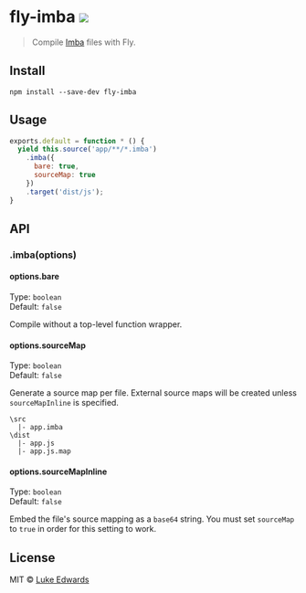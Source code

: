 # fly-imba [![][travis-badge]][travis-link]

> Compile [Imba](http://imba.io/home) files with Fly.


## Install

```
npm install --save-dev fly-imba
```

## Usage

```js
exports.default = function * () {
  yield this.source('app/**/*.imba')
    .imba({
      bare: true,
      sourceMap: true
    })
    .target('dist/js');
}
```

## API

### .imba(options)

#### options.bare

Type: `boolean`<br>
Default: `false`

Compile without a top-level function wrapper.

#### options.sourceMap

Type: `boolean`<br>
Default: `false`

Generate a source map per file. External source maps will be created unless `sourceMapInline` is specified.

```
\src
  |- app.imba
\dist
  |- app.js
  |- app.js.map
```

#### options.sourceMapInline

Type: `boolean`<br>
Default: `false`

Embed the file's source mapping as a `base64` string. You must set `sourceMap` to `true` in order for this setting to work.

## License

MIT © [Luke Edwards](https://lukeed.com)

[travis-link]:  https://travis-ci.org/lukeed/fly-imba
[travis-badge]: http://img.shields.io/travis/lukeed/fly-imba.svg?style=flat-square
